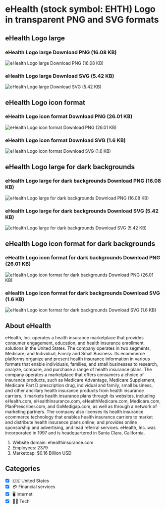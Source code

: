 # eHealth (stock symbol: EHTH) Logo in transparent PNG and SVG formats

## eHealth Logo large

### eHealth Logo large Download PNG (16.08 KB)

![eHealth Logo large Download PNG (16.08 KB)](/img/orig/EHTH_BIG-1c660fa7.png)

### eHealth Logo large Download SVG (5.42 KB)

![eHealth Logo large Download SVG (5.42 KB)](/img/orig/EHTH_BIG-0528a357.svg)

## eHealth Logo icon format

### eHealth Logo icon format Download PNG (26.01 KB)

![eHealth Logo icon format Download PNG (26.01 KB)](/img/orig/EHTH-24971c75.png)

### eHealth Logo icon format Download SVG (1.6 KB)

![eHealth Logo icon format Download SVG (1.6 KB)](/img/orig/EHTH-990c4e51.svg)

## eHealth Logo large for dark backgrounds

### eHealth Logo large for dark backgrounds Download PNG (16.08 KB)

![eHealth Logo large for dark backgrounds Download PNG (16.08 KB)](/img/orig/EHTH_BIG.D-c7ed3652.png)

### eHealth Logo large for dark backgrounds Download SVG (5.42 KB)

![eHealth Logo large for dark backgrounds Download SVG (5.42 KB)](/img/orig/EHTH_BIG.D-d6a3f032.svg)

## eHealth Logo icon format for dark backgrounds

### eHealth Logo icon format for dark backgrounds Download PNG (26.01 KB)

![eHealth Logo icon format for dark backgrounds Download PNG (26.01 KB)](/img/orig/EHTH.D-900e67a3.png)

### eHealth Logo icon format for dark backgrounds Download SVG (1.6 KB)

![eHealth Logo icon format for dark backgrounds Download SVG (1.6 KB)](/img/orig/EHTH.D-c82ef5f3.svg)

## About eHealth

eHealth, Inc. operates a health insurance marketplace that provides consumer engagement, education, and health insurance enrollment solutions in the United States. The company operates in two segments, Medicare; and Individual, Family and Small Business. Its ecommerce platforms organize and present health insurance information in various formats that enable individuals, families, and small businesses to research, analyze, compare, and purchase a range of health insurance plans. The company operates a marketplace that offers consumers a choice of insurance products, such as Medicare Advantage, Medicare Supplement, Medicare Part D prescription drug, individual and family, small business, and other ancillary health insurance products from health insurance carriers. It markets health insurance plans through its websites, including eHealth.com, eHealthInsurance.com, eHealthMedicare.com, Medicare.com, PlanPrescriber.com, and GoMedigap.com, as well as through a network of marketing partners. The company also licenses its health insurance ecommerce technology that enables health insurance carriers to market and distribute health insurance plans online; and provides online sponsorship and advertising, and lead referral services. eHealth, Inc. was incorporated in 1997 and is headquartered in Santa Clara, California.

1. Website domain: ehealthinsurance.com
2. Employees: 2379
3. Marketcap: $0.16 Billion USD


## Categories
- [x] 🇺🇸 United States
- [x] 💳 Financial services
- [x] 🖥️ Internet
- [x] 👩‍💻 Tech
